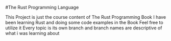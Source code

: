 #The Rust Programming Language

This Project is just the course content of The Rust Programming Book
I have been learning Rust and doing some code examples in the Book
Feel free to utilize it
Every topic is its own branch and branch names are descriptive of what i was learning about
